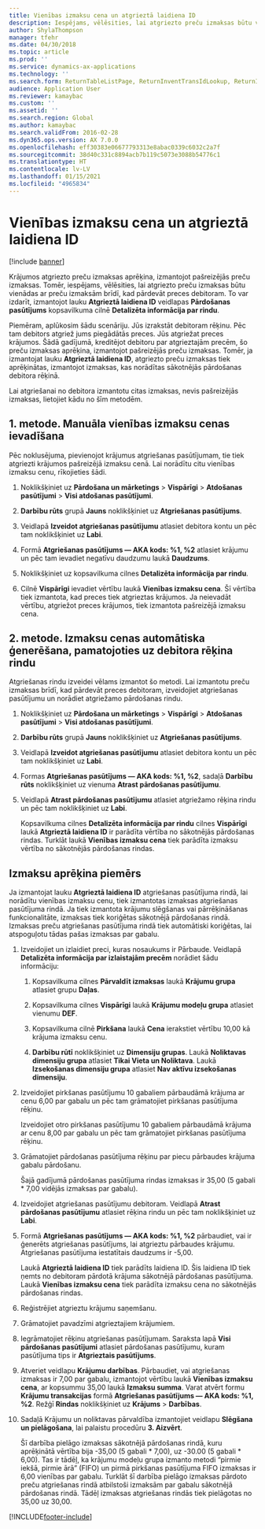 ```yaml
---
title: Vienības izmaksu cena un atgrieztā laidiena ID
description: Iespējams, vēlēsities, lai atgriezto preču izmaksas būtu vienādas ar preču izmaksām brīdī, kad pārdevāt preces debitoram. To var izdarīt, izmantojot **Atgrieztā laidiena ID**.
author: ShylaThompson
manager: tfehr
ms.date: 04/30/2018
ms.topic: article
ms.prod: ''
ms.service: dynamics-ax-applications
ms.technology: ''
ms.search.form: ReturnTableListPage, ReturnInventTransIdLookup, ReturnItemNumLookup
audience: Application User
ms.reviewer: kamaybac
ms.custom: ''
ms.assetid: ''
ms.search.region: Global
ms.author: kamaybac
ms.search.validFrom: 2016-02-28
ms.dyn365.ops.version: AX 7.0.0
ms.openlocfilehash: eff30383e06677793313e8abac0339c6032c2a7f
ms.sourcegitcommit: 38d40c331c8894acb7b119c5073e3088b54776c1
ms.translationtype: HT
ms.contentlocale: lv-LV
ms.lasthandoff: 01/15/2021
ms.locfileid: "4965834"
---
```

# <a name="return-cost-price-and-return-lot-id"></a>Vienības izmaksu cena un atgrieztā laidiena ID        

[!include [banner](../includes/banner.md)]



Krājumos atgriezto preču izmaksas aprēķina, izmantojot pašreizējās preču izmaksas. Tomēr, iespējams, vēlēsities, lai atgriezto preču izmaksas būtu vienādas ar preču izmaksām brīdī, kad pārdevāt preces debitoram. To var izdarīt, izmantojot lauku **Atgrieztā laidiena ID** veidlapas **Pārdošanas pasūtījums** kopsavilkuma cilnē **Detalizēta informācija par rindu**.

Piemēram, aplūkosim šādu scenāriju. Jūs izrakstāt debitoram rēķinu. Pēc tam debitors atgriež jums piegādātās preces. Jūs atgriežat preces krājumos. Šādā gadījumā, kreditējot debitoru par atgrieztajām precēm, šo preču izmaksas aprēķina, izmantojot pašreizējās preču izmaksas. Tomēr, ja izmantojat lauku **Atgrieztā laidiena ID**, atgriezto preču izmaksas tiek aprēķinātas, izmantojot izmaksas, kas norādītas sākotnējās pārdošanas debitora rēķinā.

Lai atgriešanai no debitora izmantotu citas izmaksas, nevis pašreizējās izmaksas, lietojiet kādu no šīm metodēm.

## <a name="method-1-manually-enter-the-return-cost-price"></a>1. metode. Manuāla vienības izmaksu cenas ievadīšana

Pēc noklusējuma, pievienojot krājumus atgriešanas pasūtījumam, tie tiek atgriezti krājumos pašreizējā izmaksu cenā. Lai norādītu citu vienības izmaksu cenu, rīkojieties šādi.

1.  Noklikšķiniet uz **Pārdošana un mārketings** \> **Vispārīgi** \> **Atdošanas pasūtījumi** \> **Visi atdošanas pasūtījumi**.

2.  **Darbību rūts** grupā **Jauns** noklikšķiniet uz **Atgriešanas pasūtījums**.

3.  Veidlapā **Izveidot atgriešanas pasūtījumu** atlasiet debitora kontu un pēc tam noklikšķiniet uz **Labi**.

4.  Formā **Atgriešanas pasūtījums — AKA kods: %1, %2** atlasiet krājumu un pēc tam ievadiet negatīvu daudzumu laukā **Daudzums**.

5.  Noklikšķiniet uz kopsavilkuma cilnes **Detalizēta informācija par rindu**.

6.  Cilnē **Vispārīgi** ievadiet vērtību laukā **Vienības izmaksu cena**. Šī vērtība tiek izmantota, kad preces tiek atgrieztas krājumos. Ja neievadāt vērtību, atgriežot preces krājumos, tiek izmantota pašreizējā izmaksu cena.

## <a name="method-2-automatically-generate-the-cost-price-based-on-the-customer-invoice-line"></a>2. metode. Izmaksu cenas automātiska ģenerēšana, pamatojoties uz debitora rēķina rindu

Atgriešanas rindu izveidei vēlams izmantot šo metodi. Lai izmantotu preču izmaksas brīdī, kad pārdevāt preces debitoram, izveidojiet atgriešanas pasūtījumu un norādiet atgriežamo pārdošanas rindu.

1.  Noklikšķiniet uz **Pārdošana un mārketings** \> **Vispārīgi** \> **Atdošanas pasūtījumi** \> **Visi atdošanas pasūtījumi**.

2.  **Darbību rūts** grupā **Jauns** noklikšķiniet uz **Atgriešanas pasūtījums**.

3.  Veidlapā **Izveidot atgriešanas pasūtījumu** atlasiet debitora kontu un pēc tam noklikšķiniet uz **Labi**.

4.  Formas **Atgriešanas pasūtījums — AKA kods: %1, %2**, sadaļā **Darbību rūts** noklikšķiniet uz vienuma **Atrast pārdošanas pasūtījumu**.

5.  Veidlapā **Atrast pārdošanas pasūtījumu** atlasiet atgriežamo rēķina rindu un pēc tam noklikšķiniet uz **Labi**.
    
    Kopsavilkuma cilnes **Detalizēta informācija par rindu** cilnes **Vispārīgi** laukā **Atgrieztā laidiena ID** ir parādīta vērtība no sākotnējās pārdošanas rindas. Turklāt laukā **Vienības izmaksu cena** tiek parādīta izmaksu vērtība no sākotnējās pārdošanas rindas.

## <a name="cost-calculation-example"></a>Izmaksu aprēķina piemērs

Ja izmantojat lauku **Atgrieztā laidiena ID** atgriešanas pasūtījuma rindā, lai norādītu vienības izmaksu cenu, tiek izmantotas izmaksas atgriešanas pasūtījuma rindā. Ja tiek izmantota krājumu slēgšanas vai pārrēķināšanas funkcionalitāte, izmaksas tiek koriģētas sākotnējā pārdošanas rindā. Izmaksas preču atgriešanas pasūtījuma rindā tiek automātiski koriģētas, lai atspoguļotu tādas pašas izmaksas par gabalu.

1.  Izveidojiet un izlaidiet preci, kuras nosaukums ir Pārbaude. Veidlapā **Detalizēta informācija par izlaistajām precēm** norādiet šādu informāciju:
    
    1.  Kopsavilkuma cilnes **Pārvaldīt izmaksas** laukā **Krājumu grupa** atlasiet grupu **Daļas**.
    
    2.  Kopsavilkuma cilnes **Vispārīgi** laukā **Krājumu modeļu grupa** atlasiet vienumu **DEF**.
    
    3.  Kopsavilkuma cilnē **Pirkšana** laukā **Cena** ierakstiet vērtību 10,00 kā krājuma izmaksu cenu.
    
    4.  **Darbību rūtī** noklikšķiniet uz **Dimensiju grupas**. Laukā **Noliktavas dimensiju grupa** atlasiet **Tikai Vieta un Noliktava**. Laukā **Izsekošanas dimensiju grupa** atlasiet **Nav aktīvu izsekošanas dimensiju**.

2.  Izveidojiet pirkšanas pasūtījumu 10 gabaliem pārbaudāmā krājuma ar cenu 6,00 par gabalu un pēc tam grāmatojiet pirkšanas pasūtījuma rēķinu.
    
    Izveidojiet otro pirkšanas pasūtījumu 10 gabaliem pārbaudāmā krājuma ar cenu 8,00 par gabalu un pēc tam grāmatojiet pirkšanas pasūtījuma rēķinu.

3.  Grāmatojiet pārdošanas pasūtījuma rēķinu par piecu pārbaudes krājuma gabalu pārdošanu.
    
    Šajā gadījumā pārdošanas pasūtījuma rindas izmaksas ir 35,00 (5 gabali \* 7,00 vidējās izmaksas par gabalu).

4.  Izveidojiet atgriešanas pasūtījumu debitoram. Veidlapā **Atrast pārdošanas pasūtījumu** atlasiet rēķina rindu un pēc tam noklikšķiniet uz **Labi**.

5.  Formā **Atgriešanas pasūtījums — AKA kods: %1, %2** pārbaudiet, vai ir ģenerēts atgriešanas pasūtījums, lai atgrieztu pārbaudes krājumu. Atgriešanas pasūtījuma iestatītais daudzums ir -5,00.
    
    Laukā **Atgrieztā laidiena ID** tiek parādīts laidiena ID. Šis laidiena ID tiek ņemts no debitoram pārdotā krājuma sākotnējā pārdošanas pasūtījuma. Laukā **Vienības izmaksu cena** tiek parādīta izmaksu cena no sākotnējās pārdošanas rindas.

6.  Reģistrējiet atgrieztu krājumu saņemšanu.

7.  Grāmatojiet pavadzīmi atgrieztajiem krājumiem.

8.  Iegrāmatojiet rēķinu atgriešanas pasūtījumam. Saraksta lapā **Visi pārdošanas pasūtījumi** atlasiet pārdošanas pasūtījumu, kuram pasūtījuma tips ir **Atgrieztais pasūtījums**.

9.  Atveriet veidlapu **Krājumu darbības**. Pārbaudiet, vai atgriešanas izmaksas ir 7,00 par gabalu, izmantojot vērtību laukā **Vienības izmaksu cena**, ar kopsummu 35,00 laukā **Izmaksu summa**. Varat atvērt formu **Krājumu transakcijas** formā **Atgriešanas pasūtījums — AKA kods: %1, %2**. Režģī **Rindas** noklikšķiniet uz **Krājums** \> **Darbības**.

10. Sadaļā Krājumu un noliktavas pārvaldība izmantojiet veidlapu **Slēgšana un pielāgošana**, lai palaistu procedūru **3. Aizvērt**.
    
    Šī darbība pielāgo izmaksas sākotnējā pārdošanas rindā, kuru aprēķinātā vērtība bija -35,00 (5 gabali \* 7,00), uz -30.00 (5 gabali \* 6,00). Tas ir tādēļ, ka krājumu modeļu grupa izmanto metodi “pirmie iekšā, pirmie ārā” (FIFO) un pirmā pirkšanas pasūtījuma FIFO izmaksas ir 6,00 vienības par gabalu. Turklāt šī darbība pielāgo izmaksas pārdoto preču atgriešanas rindā atbilstoši izmaksām par gabalu sākotnējā pārdošanas rindā. Tādēļ izmaksas atgriešanas rindās tiek pielāgotas no 35,00 uz 30,00.






[!INCLUDE[footer-include](../../includes/footer-banner.md)]